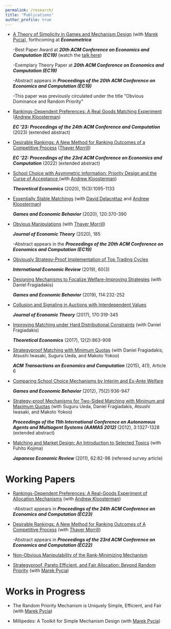 ```yaml
---
permalink: /research/
title: "Publications"
author_profile: true
---
```


* [A Theory of Simplicity in Games and Mechanism Design](http://petetroyan.github.io/files/Pycia-Troyan-Simplicity.pdf) (with [Marek Pycia](https://econsites.uzh.ch/pycia/)), forthcoming at _**Econometrica**_
 
  -Best Paper Award at _**20th ACM Conference on Economics and Computation (EC19)**_ (watch the [talk here](https://www.youtube.com/watch?v=rxKPHUbtQ_g&list=PLI0o-KVQWwQ8iRK0DtvpcPkE2be_stiLB&index=3&ab_channel=ACMSIGecom))
  
  -Exemplary Theory Paper at _**20th ACM Conference on Economics and Computation (EC19)**_
  
  -Abstract appears in _**Proceedings of the 20th ACM Conference on Economics and Computation (EC19)**_

  -This paper was previously circulated under the title "Obvious Dominance and Random Priority"

* [Rankings-Dependent Preferences: A Real Goods Matching Experiment](https://doi.org/10.1145/3580507.3597766) ([Andrew Kloosterman](https://sites.google.com/view/andrewkloosterman))

   _**EC '23: Proceedings of the 24th ACM Conference and Computation**_ (2023) (extended abstract)

* [Desirable Rankings: A New Method for Ranking Outcomes of a Competitive Process](https://doi.org/10.1145/3490486.3538272) ([Thayer Morrill](https://thayermorrill.wordpress.ncsu.edu/))

  _**EC '22: Proceedings of the 23rd ACM Conference on Economics and Computation**_ (2022) (extended abstract) 

* [School Choice with Asymmetric Information: Priority Design and the Curse of Acceptance ](http://petetroyan.github.io/files/Kloosterman_Troyan_Information.pdf) (with [Andrew Kloosterman](https://sites.google.com/view/andrewkloosterman))
  
  _**Theoretical Economics**_ (2020), 15(3):1095-1133 

* [Essentially Stable Matchings](http://petetroyan.github.io/files/TDK_Essential_Stability.pdf) (with [David Delacr&eacute;taz](https://daviddelacretaz.net/) and [Andrew Kloosterman](https://sites.google.com/view/andrewkloosterman))

  _**Games and Economic Behavior**_ (2020), 120:370-390

* [Obvious Manipulations](http://petetroyan.github.io/files/Obvious_Manipulations.pdf) (with [Thayer Morrill](https://thayermorrill.wordpress.ncsu.edu/))

  _**Journal of Economic Theory**_ (2020), 185 
 
  -Abstract appears in the _**Proceedings of the 20th ACM Conference on Economics and Computation (EC19)**_

* [Obviously Strategy-Proof Implementation of Top Trading Cycles](http://petetroyan.github.io/files/Troyan-OSP-TTC.pdf)

  _**International Economic Review**_ (2019), 60(3)

* [Designing Mechanisms to Focalize Welfare-Improving Strategies](http://petetroyan.github.io/files/Assignment_Experiment.pdf) (with Daniel Fragiadakis)

  _**Games and Economic Behavior**_ (2019), 114:232-252

* [Collusion and Signaling in Auctions with Interdependent Values](http://petetroyan.github.io/files/Troyan-collusion.pdf)

  _**Journal of Economic Theory**_ (2017), 170:319-345
 
* [Improving Matching under Hard Distributional Constraints](http://petetroyan.github.io/files/Distributional_Constraints.pdf) (with Daniel Fragiadakis)

  _**Theoretical Economics**_ (2017), 12(2):863-908

* [Strategyproof Matching with Minimum Quotas](http://petetroyan.github.io/files/Min-Quotas-Final.pdf) (with Daniel Fragiadakis, Atsushi Iwasaki, Suguru Ueda, and Makoto Yokoo)

  _**ACM Transactions on Economics and Computation**_ (2015), 4(1), Article 6
 

* [Comparing School Choice Mechanisms by Interim and Ex-Ante Welfare](http://petetroyan.github.io/files/Troyan_GEB.pdf)

  _**Games and Economic Behavior**_ (2012), 75(2):936-947

* [Strategy-proof Mechanisms for Two-Sided Matching with Minimum and Maximum Quotas](http://petetroyan.github.io/files/ueda-et-al-AAMAS.pdf) (with Suguru Ueda, Daniel Fragiadakis, Atsushi Iwasaki, and Makoto Yokoo) 

  _**Proceedings of the 11th International Conference on Autonomous Agents and Multiagent Systems (AAMAS 2012)**_ (2012), 3:1327-1328 (extended abstract)

* [Matching and Market Design: An Introduction to Selected Topics](http://dx.doi.org/10.1111/j.1468-5876.2010.00525.x) (with Fuhito Kojima)

  _**Japanese Economic Review**_ (2011), 62:82-98 (refereed survey article)

# Working Papers

* [Rankings-Dependent Preferences: A Real-Goods Experiment of Allocation Mechanisms](http://petetroyan.github.io/files/Kloosterman-Troyan-Rankings-Dependence.pdf) (with [Andrew Kloosterman](https://sites.google.com/view/andrewkloosterman))

  -Abstract appears in _**Proceedings of the 24th ACM Conference on Economics and Computation (EC23)**_

* [Desirable Rankings: A New Method for Ranking Outcomes of A Competitive Process](http://petetroyan.github.io/files/Morrill-Troyan-Rankings.pdf) (with [Thayer Morrill](https://thayermorrill.wordpress.ncsu.edu/))

  -Abstract appears in _**Proceedings of the 23rd ACM Conference on Economics and Computation (EC22)**_

* [Non-Obvious Manipulability of the Rank-Minimizing Mechanism](http://petetroyan.github.io/files/RM_Non_OM.pdf) 
 
* [Strategyproof, Pareto Efficient, and Fair Allocation: Beyond Random Priority](http://petetroyan.github.io/files/Pycia-Troyan-RP.pdf) (with [Marek Pycia](https://econsites.uzh.ch/pycia/)) 

# Works in Progress

* The Random Priority Mechanism is Uniquely Simple, Efficient, and Fair (with [Marek Pycia](https://econsites.uzh.ch/pycia/))

* Millipedes: A Toolkit for Simple Mechanism Design (with [Marek Pycia](https://econsites.uzh.ch/pycia/))

